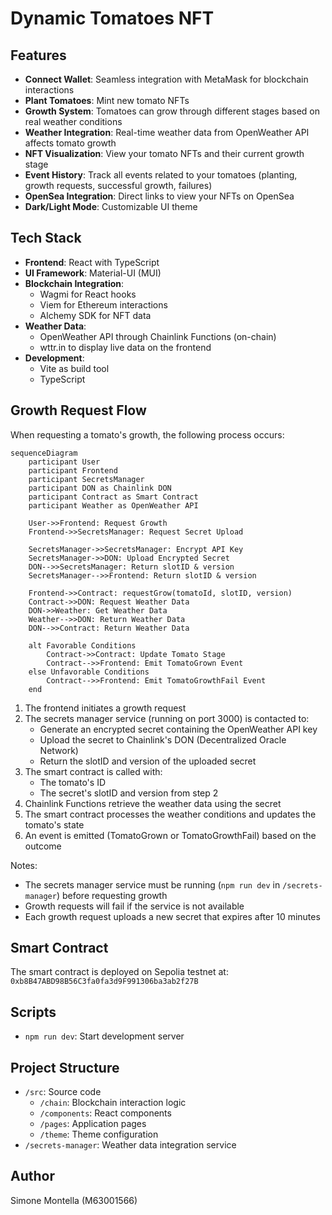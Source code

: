 # Dynamic Tomatoes NFT

## Features

- **Connect Wallet**: Seamless integration with MetaMask for blockchain interactions
- **Plant Tomatoes**: Mint new tomato NFTs
- **Growth System**: Tomatoes can grow through different stages based on real weather conditions
- **Weather Integration**: Real-time weather data from OpenWeather API affects tomato growth
- **NFT Visualization**: View your tomato NFTs and their current growth stage
- **Event History**: Track all events related to your tomatoes (planting, growth requests, successful growth, failures)
- **OpenSea Integration**: Direct links to view your NFTs on OpenSea
- **Dark/Light Mode**: Customizable UI theme

## Tech Stack

- **Frontend**: React with TypeScript
- **UI Framework**: Material-UI (MUI)
- **Blockchain Integration**:
  - Wagmi for React hooks
  - Viem for Ethereum interactions
  - Alchemy SDK for NFT data
- **Weather Data**:
  - OpenWeather API through Chainlink Functions (on-chain)
  - wttr.in to display live data on the frontend
- **Development**:
  - Vite as build tool
  - TypeScript

## Growth Request Flow

When requesting a tomato's growth, the following process occurs:

```mermaid
sequenceDiagram
    participant User
    participant Frontend
    participant SecretsManager
    participant DON as Chainlink DON
    participant Contract as Smart Contract
    participant Weather as OpenWeather API

    User->>Frontend: Request Growth
    Frontend->>SecretsManager: Request Secret Upload

    SecretsManager->>SecretsManager: Encrypt API Key
    SecretsManager->>DON: Upload Encrypted Secret
    DON-->>SecretsManager: Return slotID & version
    SecretsManager-->>Frontend: Return slotID & version

    Frontend->>Contract: requestGrow(tomatoId, slotID, version)
    Contract->>DON: Request Weather Data
    DON->>Weather: Get Weather Data
    Weather-->>DON: Return Weather Data
    DON-->>Contract: Return Weather Data

    alt Favorable Conditions
        Contract->>Contract: Update Tomato Stage
        Contract-->>Frontend: Emit TomatoGrown Event
    else Unfavorable Conditions
        Contract-->>Frontend: Emit TomatoGrowthFail Event
    end
```

1. The frontend initiates a growth request
2. The secrets manager service (running on port 3000) is contacted to:
   - Generate an encrypted secret containing the OpenWeather API key
   - Upload the secret to Chainlink's DON (Decentralized Oracle Network)
   - Return the slotID and version of the uploaded secret
3. The smart contract is called with:
   - The tomato's ID
   - The secret's slotID and version from step 2
4. Chainlink Functions retrieve the weather data using the secret
5. The smart contract processes the weather conditions and updates the tomato's state
6. An event is emitted (TomatoGrown or TomatoGrowthFail) based on the outcome

Notes:

- The secrets manager service must be running (`npm run dev` in `/secrets-manager`) before requesting growth
- Growth requests will fail if the service is not available
- Each growth request uploads a new secret that expires after 10 minutes

## Smart Contract

The smart contract is deployed on Sepolia testnet at: `0xb8B47ABD98B56C3fa0fa3d9F991306ba3ab2f27B`

## Scripts

- `npm run dev`: Start development server

## Project Structure

- `/src`: Source code
  - `/chain`: Blockchain interaction logic
  - `/components`: React components
  - `/pages`: Application pages
  - `/theme`: Theme configuration
- `/secrets-manager`: Weather data integration service

## Author

Simone Montella (M63001566)
